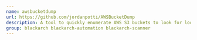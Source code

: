 ```yaml
---
name: awsbucketdump
url: https://github.com/jordanpotti/AWSBucketDump
description: A tool to quickly enumerate AWS S3 buckets to look for loot.
group: blackarch blackarch-automation blackarch-scanner
---
```

